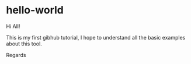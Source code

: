 # hello-world

Hi All!

This is my first gibhub tutorial, I hope to understand all the basic examples about this tool.


Regards
